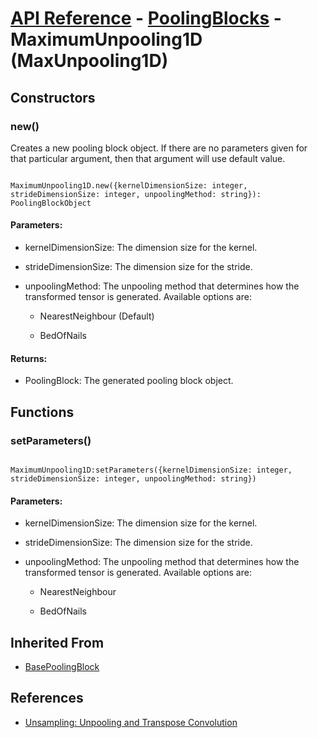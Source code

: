 # [API Reference](../../API.md) - [PoolingBlocks](../PoolingBlocks.md) - MaximumUnpooling1D (MaxUnpooling1D)

## Constructors

### new()

Creates a new pooling block object. If there are no parameters given for that particular argument, then that argument will use default value.

```

MaximumUnpooling1D.new({kernelDimensionSize: integer, strideDimensionSize: integer, unpoolingMethod: string}): PoolingBlockObject

```

#### Parameters:

* kernelDimensionSize: The dimension size for the kernel.

* strideDimensionSize: The dimension size for the stride. 

* unpoolingMethod: The unpooling method that determines how the transformed tensor is generated. Available options are:

	* NearestNeighbour (Default)

	* BedOfNails

#### Returns:

* PoolingBlock: The generated pooling block object.

## Functions

### setParameters()

```

MaximumUnpooling1D:setParameters({kernelDimensionSize: integer, strideDimensionSize: integer, unpoolingMethod: string})

```

#### Parameters:

* kernelDimensionSize: The dimension size for the kernel.

* strideDimensionSize: The dimension size for the stride. 

* unpoolingMethod: The unpooling method that determines how the transformed tensor is generated. Available options are:

	* NearestNeighbour

	* BedOfNails

## Inherited From

* [BasePoolingBlock](BasePoolingBlock.md)

## References

* [Unsampling: Unpooling and Transpose Convolution](https://medium.com/jun94-devpblog/dl-12-unsampling-unpooling-and-transpose-convolution-831dc53687ce)
